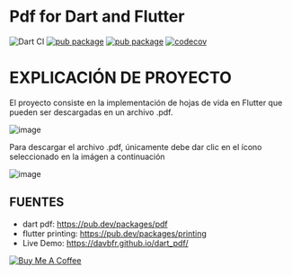 # Pdf for Dart and Flutter

![Dart CI](https://github.com/DavBfr/dart_pdf/workflows/Dart%20CI/badge.svg) [![pub package](https://img.shields.io/pub/v/pdf.svg)](https://pub.dartlang.org/packages/pdf) [![pub package](https://img.shields.io/pub/v/printing.svg)](https://pub.dartlang.org/packages/printing) [![codecov](https://codecov.io/gh/DavBfr/dart_pdf/branch/master/graph/badge.svg)](https://codecov.io/gh/DavBfr/dart_pdf)

# EXPLICACIÓN DE PROYECTO

El proyecto consiste en la implementación de hojas de vida en Flutter que pueden ser descargadas en un archivo .pdf. 

![image](https://user-images.githubusercontent.com/74751902/215018583-db431066-022a-4973-97a6-b16f0c749527.png)


Para descargar el archivo .pdf, únicamente debe dar clic en el ícono seleccionado en la imágen a continuación

![image](https://user-images.githubusercontent.com/74751902/215019150-a88497ea-b034-48d9-aa0c-0cf167ea76d9.png)



## FUENTES

- dart pdf: <https://pub.dev/packages/pdf>
- flutter printing: <https://pub.dev/packages/printing>
- Live Demo: <https://davbfr.github.io/dart_pdf/>

[![Buy Me A Coffee](https://bmc-cdn.nyc3.digitaloceanspaces.com/BMC-button-images/custom_images/orange_img.png "Buy Me A Coffee")](https://www.buymeacoffee.com/JORBmbw9h "Buy Me A Coffee")
